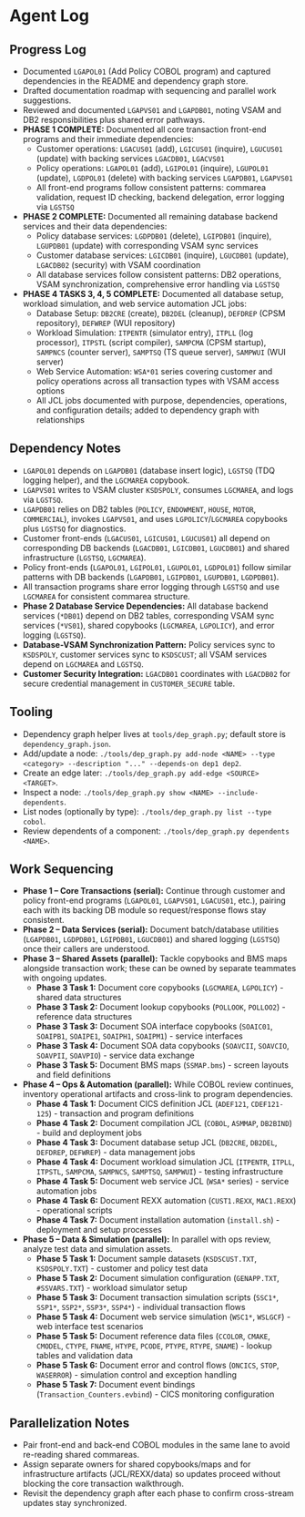 # Agent Log

## Progress Log
- Documented `LGAPOL01` (Add Policy COBOL program) and captured dependencies in the README and dependency graph store.
- Drafted documentation roadmap with sequencing and parallel work suggestions.
- Reviewed and documented `LGAPVS01` and `LGAPDB01`, noting VSAM and DB2 responsibilities plus shared error pathways.
- **PHASE 1 COMPLETE:** Documented all core transaction front-end programs and their immediate dependencies:
  - Customer operations: `LGACUS01` (add), `LGICUS01` (inquire), `LGUCUS01` (update) with backing services `LGACDB01`, `LGACVS01`
  - Policy operations: `LGAPOL01` (add), `LGIPOL01` (inquire), `LGUPOL01` (update), `LGDPOL01` (delete) with backing services `LGAPDB01`, `LGAPVS01`
  - All front-end programs follow consistent patterns: commarea validation, request ID checking, backend delegation, error logging via `LGSTSQ`
- **PHASE 2 COMPLETE:** Documented all remaining database backend services and their data dependencies:
  - Policy database services: `LGDPDB01` (delete), `LGIPDB01` (inquire), `LGUPDB01` (update) with corresponding VSAM sync services
  - Customer database services: `LGICDB01` (inquire), `LGUCDB01` (update), `LGACDB02` (security) with VSAM coordination
  - All database services follow consistent patterns: DB2 operations, VSAM synchronization, comprehensive error handling via `LGSTSQ`
- **PHASE 4 TASKS 3, 4, 5 COMPLETE:** Documented all database setup, workload simulation, and web service automation JCL jobs:
  - Database Setup: `DB2CRE` (create), `DB2DEL` (cleanup), `DEFDREP` (CPSM repository), `DEFWREP` (WUI repository)
  - Workload Simulation: `ITPENTR` (simulator entry), `ITPLL` (log processor), `ITPSTL` (script compiler), `SAMPCMA` (CPSM startup), `SAMPNCS` (counter server), `SAMPTSQ` (TS queue server), `SAMPWUI` (WUI server)
  - Web Service Automation: `WSA*01` series covering customer and policy operations across all transaction types with VSAM access options
  - All JCL jobs documented with purpose, dependencies, operations, and configuration details; added to dependency graph with relationships

## Dependency Notes
- `LGAPOL01` depends on `LGAPDB01` (database insert logic), `LGSTSQ` (TDQ logging helper), and the `LGCMAREA` copybook.
- `LGAPVS01` writes to VSAM cluster `KSDSPOLY`, consumes `LGCMAREA`, and logs via `LGSTSQ`.
- `LGAPDB01` relies on DB2 tables (`POLICY`, `ENDOWMENT`, `HOUSE`, `MOTOR`, `COMMERCIAL`), invokes `LGAPVS01`, and uses `LGPOLICY`/`LGCMAREA` copybooks plus `LGSTSQ` for diagnostics.
- Customer front-ends (`LGACUS01`, `LGICUS01`, `LGUCUS01`) all depend on corresponding DB backends (`LGACDB01`, `LGICDB01`, `LGUCDB01`) and shared infrastructure (`LGSTSQ`, `LGCMAREA`).
- Policy front-ends (`LGAPOL01`, `LGIPOL01`, `LGUPOL01`, `LGDPOL01`) follow similar patterns with DB backends (`LGAPDB01`, `LGIPDB01`, `LGUPDB01`, `LGDPDB01`).
- All transaction programs share error logging through `LGSTSQ` and use `LGCMAREA` for consistent commarea structure.
- **Phase 2 Database Service Dependencies:** All database backend services (`*DB01`) depend on DB2 tables, corresponding VSAM sync services (`*VS01`), shared copybooks (`LGCMAREA`, `LGPOLICY`), and error logging (`LGSTSQ`).
- **Database-VSAM Synchronization Pattern:** Policy services sync to `KSDSPOLY`, customer services sync to `KSDSCUST`; all VSAM services depend on `LGCMAREA` and `LGSTSQ`.
- **Customer Security Integration:** `LGACDB01` coordinates with `LGACDB02` for secure credential management in `CUSTOMER_SECURE` table.

## Tooling
- Dependency graph helper lives at `tools/dep_graph.py`; default store is `dependency_graph.json`.
- Add/update a node: `./tools/dep_graph.py add-node <NAME> --type <category> --description "..." --depends-on dep1 dep2`.
- Create an edge later: `./tools/dep_graph.py add-edge <SOURCE> <TARGET>`.
- Inspect a node: `./tools/dep_graph.py show <NAME> --include-dependents`.
- List nodes (optionally by type): `./tools/dep_graph.py list --type cobol`.
- Review dependents of a component: `./tools/dep_graph.py dependents <NAME>`.

## Work Sequencing
- **Phase 1 – Core Transactions (serial):** Continue through customer and policy front-end programs (`LGAPOL01`, `LGAPVS01`, `LGACUS01`, etc.), pairing each with its backing DB module so request/response flows stay consistent.
- **Phase 2 – Data Services (serial):** Document batch/database utilities (`LGAPDB01`, `LGDPDB01`, `LGIPDB01`, `LGUCDB01`) and shared logging (`LGSTSQ`) once their callers are understood.
- **Phase 3 – Shared Assets (parallel):** Tackle copybooks and BMS maps alongside transaction work; these can be owned by separate teammates with ongoing updates.
  - **Phase 3 Task 1:** Document core copybooks (`LGCMAREA`, `LGPOLICY`) - shared data structures
  - **Phase 3 Task 2:** Document lookup copybooks (`POLLOOK`, `POLLOO2`) - reference data structures  
  - **Phase 3 Task 3:** Document SOA interface copybooks (`SOAIC01`, `SOAIPB1`, `SOAIPE1`, `SOAIPH1`, `SOAIPM1`) - service interfaces
  - **Phase 3 Task 4:** Document SOA data copybooks (`SOAVCII`, `SOAVCIO`, `SOAVPII`, `SOAVPIO`) - service data exchange
  - **Phase 3 Task 5:** Document BMS maps (`SSMAP.bms`) - screen layouts and field definitions
- **Phase 4 – Ops & Automation (parallel):** While COBOL review continues, inventory operational artifacts and cross-link to program dependencies.
  - **Phase 4 Task 1:** Document CICS definition JCL (`ADEF121`, `CDEF121-125`) - transaction and program definitions
  - **Phase 4 Task 2:** Document compilation JCL (`COBOL`, `ASMMAP`, `DB2BIND`) - build and deployment jobs
  - **Phase 4 Task 3:** Document database setup JCL (`DB2CRE`, `DB2DEL`, `DEFDREP`, `DEFWREP`) - data management jobs
  - **Phase 4 Task 4:** Document workload simulation JCL (`ITPENTR`, `ITPLL`, `ITPSTL`, `SAMPCMA`, `SAMPNCS`, `SAMPTSQ`, `SAMPWUI`) - testing infrastructure
  - **Phase 4 Task 5:** Document web service JCL (`WSA*` series) - service automation jobs
  - **Phase 4 Task 6:** Document REXX automation (`CUST1.REXX`, `MAC1.REXX`) - operational scripts
  - **Phase 4 Task 7:** Document installation automation (`install.sh`) - deployment and setup processes
- **Phase 5 – Data & Simulation (parallel):** In parallel with ops review, analyze test data and simulation assets.
  - **Phase 5 Task 1:** Document sample datasets (`KSDSCUST.TXT`, `KSDSPOLY.TXT`) - customer and policy test data
  - **Phase 5 Task 2:** Document simulation configuration (`GENAPP.TXT`, `#SSVARS.TXT`) - workload simulator setup
  - **Phase 5 Task 3:** Document transaction simulation scripts (`SSC1*`, `SSP1*`, `SSP2*`, `SSP3*`, `SSP4*`) - individual transaction flows
  - **Phase 5 Task 4:** Document web service simulation (`WSC1*`, `WSLGCF`) - web interface test scenarios
  - **Phase 5 Task 5:** Document reference data files (`CCOLOR`, `CMAKE`, `CMODEL`, `CTYPE`, `FNAME`, `HTYPE`, `PCODE`, `PTYPE`, `RTYPE`, `SNAME`) - lookup tables and validation data
  - **Phase 5 Task 6:** Document error and control flows (`ONCICS`, `STOP`, `WASERROR`) - simulation control and exception handling
  - **Phase 5 Task 7:** Document event bindings (`Transaction_Counters.evbind`) - CICS monitoring configuration

## Parallelization Notes
- Pair front-end and back-end COBOL modules in the same lane to avoid re-reading shared commareas.
- Assign separate owners for shared copybooks/maps and for infrastructure artifacts (JCL/REXX/data) so updates proceed without blocking the core transaction walkthrough.
- Revisit the dependency graph after each phase to confirm cross-stream updates stay synchronized.
